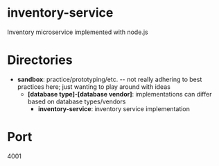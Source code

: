 # inventory-service
Inventory microservice implemented with node.js


# Directories
- **sandbox**: practice/prototyping/etc. -- not really adhering to best practices here; just wanting to play around with ideas
  - **[database type]-[database vendor]**: implementations can differ based on database types/vendors
    - **inventory-service**: inventory service implementation




# Port
4001